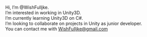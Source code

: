  Hi, I’m @WishFulljke.  
 I’m interested in working in Unity3D.  
 I’m currently learning Unity3D on C#.  
 I’m looking to collaborate on projects in Unity as junior developer.  
 You can contact me with WishFulljke@gmail.com  

<!---
WishFulljke/WishFulljke is a ✨ special ✨ repository because its `README.md` (this file) appears on your GitHub profile.
You can click the Preview link to take a look at your changes.
--->
